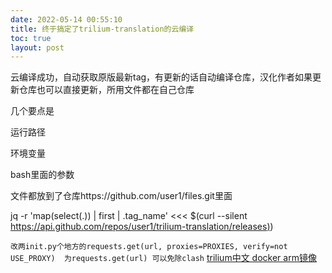 ```yaml
--- 
date: 2022-05-14 00:55:10
title: 终于搞定了trilium-translation的云编译
toc: true 
layout: post 
--- 
```

云编译成功，自动获取原版最新tag，有更新的话自动编译仓库，汉化作者如果更新仓库也可以直接更新，所用文件都在自己仓库

几个要点是

运行路径

环境变量

bash里面的参数

文件都放到了仓库https://github.com/user1/files.git里面

jq -r 'map(select(.)) | first | .tag\_name' <<< $(curl --silent [https://api.github.com/repos/user1/trilium-translation/releases)](https://api.github.com/repos/user1/trilium-translation/releases))

`改两init.py个地方的requests.get(url, proxies=PROXIES, verify=not USE_PROXY)  为requests.get(url) 可以免除clash` [trilium中文 docker arm镜像](#root/qXv33XPLsxSs/UFHV6mLKp9YF)
<!--more-->